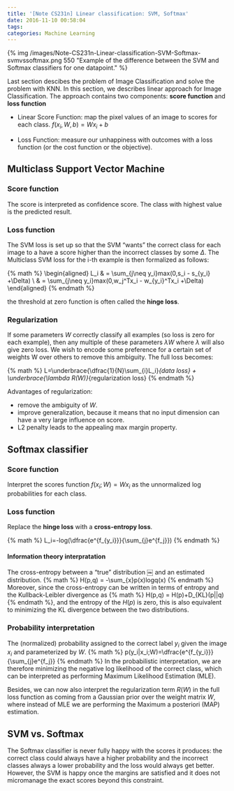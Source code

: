 ```yaml
---
title: '[Note CS231n] Linear classification: SVM, Softmax'
date: 2016-11-10 00:58:04
tags:
categories: Machine Learning
---
```

{% img /images/Note-CS231n-Linear-classification-SVM-Softmax-svmvssoftmax.png 550  "Example of the difference between the SVM and Softmax classifiers for one datapoint." %}
<!-- more -->

Last section descibes the problem of Image Classification and solve the problem with KNN. In this section, we describes linear approach for Image Classification. The approach contains two components: **score function** and **loss function**

- Linear Score Function: map the pixel values of an image to scores for each class. $f(x_i,W,b) = Wx_i+b$



- Loss Function: measure our unhappiness with outcomes with a loss function (or the cost function or the objective).


## Multiclass Support Vector Machine

### Score function
The score is interpreted as confidence score. The class with highest value is the predicted result.

### Loss function
The SVM loss is set up so that the SVM “wants” the correct class for each image to a have a score higher than the incorrect classes by some $\Delta$. The Multiclass SVM loss for the i-th example is then formalized as follows:


{% math %} 
\begin{aligned}
L_i  & =  \sum_{j\neq y_i}max(0,s_i - s_{y_i} +\Delta) \\
& =  \sum_{j\neq y_i}max(0,w_j^Tx_i - w_{y_i}^Tx_i +\Delta)
\end{aligned}
{% endmath %}

the threshold at zero function is often called the **hinge loss**.

### Regularization
 If some parameters $W$ correctly classify all examples (so loss is zero for each example), then any multiple of these parameters $\lambda W$ where $\lambda$ will also give zero loss. We wish to encode some preference for a certain set of weights W over others to remove this ambiguity. The full loss becomes:

 {% math %}
L=\underbrace{\dfrac{1}{N}\sum_{i}L_i}_{data loss} + \underbrace{\lambda R(W)}_{regularization loss}
 {% endmath %}

 Advantages of regularization:
 - remove the ambiguity of $W$.
 - improve generalization, because it means that no input dimension can have a very large influence on score.
 - L2 penalty leads to the appealing max margin property.

## Softmax classifier

### Score function
Interpret the scores function $f(x_i;W)=Wx_i$ as the unnormalized log probabilities for each class.

### Loss function
Replace the **hinge loss** with a **cross-entropy loss**.


 {% math %}
L_i=-log(\dfrac{e^{f_{y_i}}}{\sum_{j}e^{f_j}})
 {% endmath %}

#### Information theory interpratation
The cross-entropy between a “true” distribution ￼ and an estimated distribution.
 {% math %}
H(p,q) = -\sum_{x}p(x)logq(x)
 {% endmath %}
Moreover, since the cross-entropy can be written in terms of entropy and the Kullback-Leibler divergence as {% math %} H(p,q) = H(p)+D_{KL}(p||q){% endmath %}, and the entropy of the $H(p)$ is zero, this is also equivalent to minimizing the KL divergence between the two distributions.

### Probability interpretation
The (normalized) probability assigned to the correct label $y_i$ given the image $x_i$ and parameterized by $W$.
 {% math %}
p(y_i|x_i;W)=\dfrac{e^{f_{y_i}}}{\sum_{j}e^{f_j}}
 {% endmath %}
In the probabilistic interpretation, we are therefore minimizing the negative log likelihood of the correct class, which can be interpreted as performing Maximum Likelihood Estimation (MLE).

Besides, we can now also interpret the regularization term $R(W)$ in the full loss function as coming from a Gaussian prior over the weight matrix $W$, where instead of MLE we are performing the Maximum a posteriori (MAP) estimation.

## SVM vs. Softmax
The Softmax classifier is never fully happy with the scores it produces: the correct class could always have a higher probability and the incorrect classes always a lower probability and the loss would always get better. However, the SVM is happy once the margins are satisfied and it does not micromanage the exact scores beyond this constraint.






